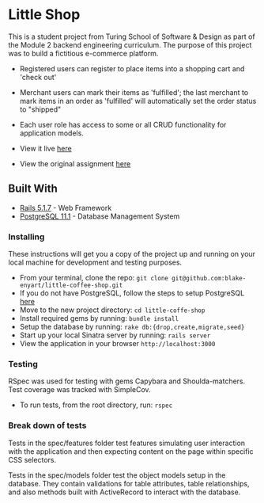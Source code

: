 # Little Shop

This is a student project from Turing School of Software & Design as part of the Module 2 backend engineering curriculum.  The purpose of this project was to build a fictitious e-commerce platform.
- Registered users can register to place items into a shopping cart and 'check out'
- Merchant users can mark their items as 'fulfilled'; the last merchant to mark items in an order as 'fulfilled' will automatically set the order status to "shipped"
- Each user role has access to some or all CRUD functionality for application models.

- View it live [here](https://intense-crag-12421.herokuapp.com/)  
- View the original assignment [here](https://github.com/turingschool-projects/little_shop_v2)


## Built With

* [Rails 5.1.7](http://sinatrarb.com/) - Web Framework
* [PostgreSQL 11.1](https://postgresapp.com/) - Database Management System


### Installing

These instructions will get you a copy of the project up and running on your local machine for development and testing purposes.

- From your terminal, clone the repo: ```git clone git@github.com:blake-enyart/little-coffee-shop.git```
- If you do not have PostgreSQL, follow the steps to setup PostgreSQL [here](https://postgresapp.com/)
- Move to the new project directory: ```cd little-coffe-shop```
- Install required gems by running: ```bundle install```
- Setup the database by running: ```rake db:{drop,create,migrate,seed}```
- Start up your local Sinatra server by running: ```rails server```
- View the application in your browser ```http://localhost:3000```


### Testing

RSpec was used for testing with gems Capybara and Shoulda-matchers.  Test coverage was tracked with SimpleCov.

- To run tests, from the root directory, run: ```rspec```


### Break down of tests

Tests in the spec/features folder test features simulating user interaction with the application and then expecting content on the page within specific CSS selectors.

Tests in the spec/models folder test the object models setup in the database.  They contain validations for table attributes, table relationships, and also methods built with ActiveRecord to interact with the database.
